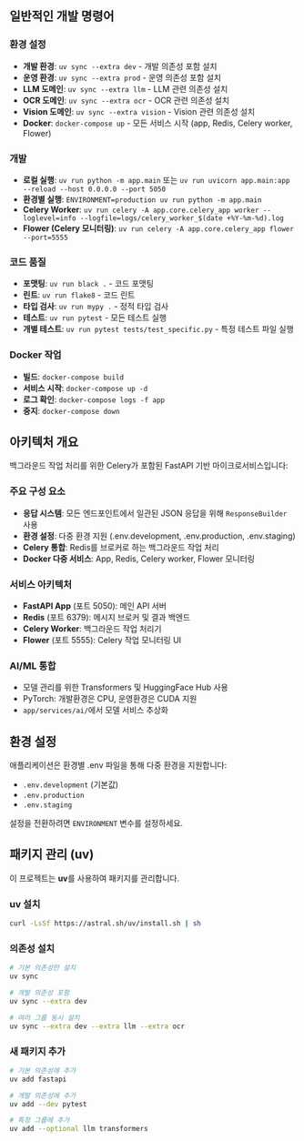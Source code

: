 ## 일반적인 개발 명령어

### 환경 설정

- **개발 환경**: `uv sync --extra dev` - 개발 의존성 포함 설치
- **운영 환경**: `uv sync --extra prod` - 운영 의존성 포함 설치
- **LLM 도메인**: `uv sync --extra llm` - LLM 관련 의존성 설치
- **OCR 도메인**: `uv sync --extra ocr` - OCR 관련 의존성 설치
- **Vision 도메인**: `uv sync --extra vision` - Vision 관련 의존성 설치
- **Docker**: `docker-compose up` - 모든 서비스 시작 (app, Redis, Celery worker, Flower)

### 개발

- **로컬 실행**: `uv run python -m app.main` 또는 `uv run uvicorn app.main:app --reload --host 0.0.0.0 --port 5050`
- **환경별 실행**: `ENVIRONMENT=production uv run python -m app.main`
- **Celery Worker**: `uv run celery -A app.core.celery_app worker --loglevel=info --logfile=logs/celery_worker_$(date +%Y-%m-%d).log`
- **Flower (Celery 모니터링)**: `uv run celery -A app.core.celery_app flower --port=5555`

### 코드 품질

- **포맷팅**: `uv run black .` - 코드 포맷팅
- **린트**: `uv run flake8` - 코드 린트
- **타입 검사**: `uv run mypy .` - 정적 타입 검사
- **테스트**: `uv run pytest` - 모든 테스트 실행
- **개별 테스트**: `uv run pytest tests/test_specific.py` - 특정 테스트 파일 실행

### Docker 작업

- **빌드**: `docker-compose build`
- **서비스 시작**: `docker-compose up -d`
- **로그 확인**: `docker-compose logs -f app`
- **중지**: `docker-compose down`

## 아키텍처 개요

백그라운드 작업 처리를 위한 Celery가 포함된 FastAPI 기반 마이크로서비스입니다:

### 주요 구성 요소

- **응답 시스템**: 모든 엔드포인트에서 일관된 JSON 응답을 위해 `ResponseBuilder` 사용
- **환경 설정**: 다중 환경 지원 (.env.development, .env.production, .env.staging)
- **Celery 통합**: Redis를 브로커로 하는 백그라운드 작업 처리
- **Docker 다중 서비스**: App, Redis, Celery worker, Flower 모니터링

### 서비스 아키텍처

- **FastAPI App** (포트 5050): 메인 API 서버
- **Redis** (포트 6379): 메시지 브로커 및 결과 백엔드
- **Celery Worker**: 백그라운드 작업 처리기
- **Flower** (포트 5555): Celery 작업 모니터링 UI

### AI/ML 통합

- 모델 관리를 위한 Transformers 및 HuggingFace Hub 사용
- PyTorch: 개발환경은 CPU, 운영환경은 CUDA 지원
- `app/services/ai/`에서 모델 서비스 추상화

## 환경 설정

애플리케이션은 환경별 .env 파일을 통해 다중 환경을 지원합니다:

- `.env.development` (기본값)
- `.env.production`
- `.env.staging`

설정을 전환하려면 `ENVIRONMENT` 변수를 설정하세요.

## 패키지 관리 (uv)

이 프로젝트는 **uv**를 사용하여 패키지를 관리합니다.

### uv 설치

```bash
curl -LsSf https://astral.sh/uv/install.sh | sh
```

### 의존성 설치

```bash
# 기본 의존성만 설치
uv sync

# 개발 의존성 포함
uv sync --extra dev

# 여러 그룹 동시 설치
uv sync --extra dev --extra llm --extra ocr
```

### 새 패키지 추가

```bash
# 기본 의존성에 추가
uv add fastapi

# 개발 의존성에 추가
uv add --dev pytest

# 특정 그룹에 추가
uv add --optional llm transformers
```
